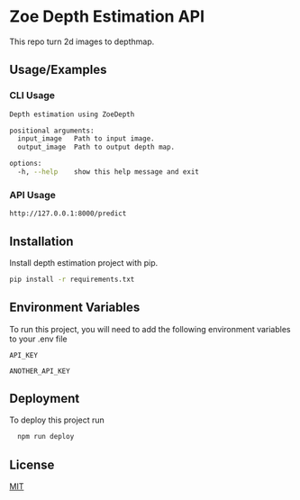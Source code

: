 
# Zoe Depth Estimation API

This repo turn 2d images to depthmap.


## Usage/Examples

### CLI Usage
```bash
Depth estimation using ZoeDepth

positional arguments:
  input_image   Path to input image.
  output_image  Path to output depth map.

options:
  -h, --help    show this help message and exit
```

### API Usage
```
http://127.0.0.1:8000/predict
```


## Installation

Install depth estimation project with pip.

```bash
pip install -r requirements.txt
```
    
## Environment Variables

To run this project, you will need to add the following environment variables to your .env file

`API_KEY`

`ANOTHER_API_KEY`


## Deployment

To deploy this project run

```bash
  npm run deploy
```


## License

[MIT](https://choosealicense.com/licenses/mit/)

